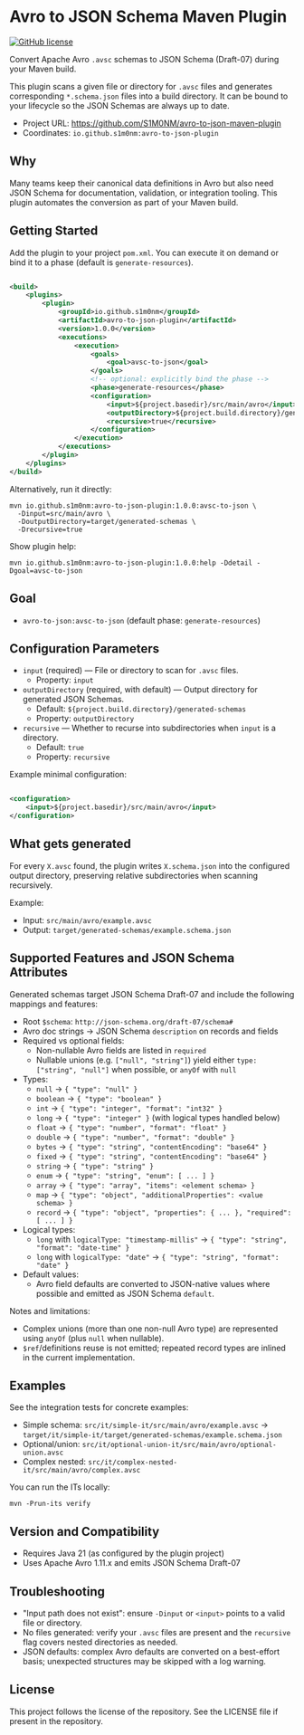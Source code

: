 # Avro to JSON Schema Maven Plugin

[![GitHub license](https://img.shields.io/github/license/S1M0NM/avro-to-json-maven-plugin.svg)](https://github.com/S1M0NM/avro-to-json-maven-plugin/blob/main/LICENSE)

Convert Apache Avro `.avsc` schemas to JSON Schema (Draft-07) during your Maven build.

This plugin scans a given file or directory for `.avsc` files and generates corresponding `*.schema.json` files into a
build directory. It can be bound to your lifecycle so the JSON Schemas are always up to date.

- Project URL: https://github.com/S1M0NM/avro-to-json-maven-plugin
- Coordinates: `io.github.s1m0nm:avro-to-json-plugin`

## Why

Many teams keep their canonical data definitions in Avro but also need JSON Schema for documentation, validation, or
integration tooling. This plugin automates the conversion as part of your Maven build.

## Getting Started

Add the plugin to your project `pom.xml`. You can execute it on demand or bind it to a phase (default is
`generate-resources`).

```xml

<build>
    <plugins>
        <plugin>
            <groupId>io.github.s1m0nm</groupId>
            <artifactId>avro-to-json-plugin</artifactId>
            <version>1.0.0</version>
            <executions>
                <execution>
                    <goals>
                        <goal>avsc-to-json</goal>
                    </goals>
                    <!-- optional: explicitly bind the phase -->
                    <phase>generate-resources</phase>
                    <configuration>
                        <input>${project.basedir}/src/main/avro</input>
                        <outputDirectory>${project.build.directory}/generated-schemas</outputDirectory>
                        <recursive>true</recursive>
                    </configuration>
                </execution>
            </executions>
        </plugin>
    </plugins>
</build>
```

Alternatively, run it directly:

```
mvn io.github.s1m0nm:avro-to-json-plugin:1.0.0:avsc-to-json \
  -Dinput=src/main/avro \
  -DoutputDirectory=target/generated-schemas \
  -Drecursive=true
```

Show plugin help:

```
mvn io.github.s1m0nm:avro-to-json-plugin:1.0.0:help -Ddetail -Dgoal=avsc-to-json
```

## Goal

- `avro-to-json:avsc-to-json` (default phase: `generate-resources`)

## Configuration Parameters

- `input` (required) — File or directory to scan for `.avsc` files.
    - Property: `input`
- `outputDirectory` (required, with default) — Output directory for generated JSON Schemas.
    - Default: `${project.build.directory}/generated-schemas`
    - Property: `outputDirectory`
- `recursive` — Whether to recurse into subdirectories when `input` is a directory.
    - Default: `true`
    - Property: `recursive`

Example minimal configuration:

```xml

<configuration>
    <input>${project.basedir}/src/main/avro</input>
</configuration>
```

## What gets generated

For every `X.avsc` found, the plugin writes `X.schema.json` into the configured output directory, preserving relative
subdirectories when scanning recursively.

Example:

- Input: `src/main/avro/example.avsc`
- Output: `target/generated-schemas/example.schema.json`

## Supported Features and JSON Schema Attributes

Generated schemas target JSON Schema Draft-07 and include the following mappings and features:

- Root `$schema`: `http://json-schema.org/draft-07/schema#`
- Avro doc strings → JSON Schema `description` on records and fields
- Required vs optional fields:
    - Non-nullable Avro fields are listed in `required`
    - Nullable unions (e.g. `["null", "string"]`) yield either `type: ["string", "null"]` when possible, or `anyOf` with
      `null`
- Types:
    - `null` → `{ "type": "null" }`
    - `boolean` → `{ "type": "boolean" }`
    - `int` → `{ "type": "integer", "format": "int32" }`
    - `long` → `{ "type": "integer" }` (with logical types handled below)
    - `float` → `{ "type": "number", "format": "float" }`
    - `double` → `{ "type": "number", "format": "double" }`
    - `bytes` → `{ "type": "string", "contentEncoding": "base64" }`
    - `fixed` → `{ "type": "string", "contentEncoding": "base64" }`
    - `string` → `{ "type": "string" }`
    - `enum` → `{ "type": "string", "enum": [ ... ] }`
    - `array` → `{ "type": "array", "items": <element schema> }`
    - `map` → `{ "type": "object", "additionalProperties": <value schema> }`
    - `record` → `{ "type": "object", "properties": { ... }, "required": [ ... ] }`
- Logical types:
    - `long` with `logicalType: "timestamp-millis"` → `{ "type": "string", "format": "date-time" }`
    - `long` with `logicalType: "date"` → `{ "type": "string", "format": "date" }`
- Default values:
    - Avro field defaults are converted to JSON-native values where possible and emitted as JSON Schema `default`.

Notes and limitations:

- Complex unions (more than one non-null Avro type) are represented using `anyOf` (plus `null` when nullable).
- `$ref`/definitions reuse is not emitted; repeated record types are inlined in the current implementation.

## Examples

See the integration tests for concrete examples:

- Simple schema: `src/it/simple-it/src/main/avro/example.avsc` →
  `target/it/simple-it/target/generated-schemas/example.schema.json`
- Optional/union: `src/it/optional-union-it/src/main/avro/optional-union.avsc`
- Complex nested: `src/it/complex-nested-it/src/main/avro/complex.avsc`

You can run the ITs locally:

```
mvn -Prun-its verify
```

## Version and Compatibility

- Requires Java 21 (as configured by the plugin project)
- Uses Apache Avro 1.11.x and emits JSON Schema Draft-07

## Troubleshooting

- "Input path does not exist": ensure `-Dinput` or `<input>` points to a valid file or directory.
- No files generated: verify your `.avsc` files are present and the `recursive` flag covers nested directories as
  needed.
- JSON defaults: complex Avro defaults are converted on a best-effort basis; unexpected structures may be skipped with a
  log warning.

## License

This project follows the license of the repository. See the LICENSE file if present in the repository.
